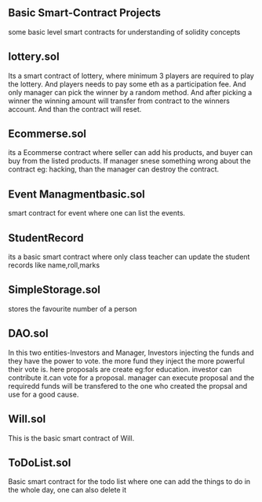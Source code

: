  ## Basic Smart-Contract Projects 
some basic level smart contracts for understanding of solidity concepts

## lottery.sol
Its a smart contract of lottery, where minimum 3 players are required to play the lottery. And players needs to pay some eth as a participation fee. And only manager can pick the winner by a random method. And  after picking a winner the winning amount will transfer from contract  to the winners account. And than the contract will reset.

## Ecommerse.sol
its a Ecommerse contract where seller can add his products, and buyer can buy from the listed products. If manager snese something wrong about the contract eg: hacking, than the manager can destroy the contract.

## Event Managmentbasic.sol
smart contract for event where one can list the events.

## StudentRecord
its a basic smart contract where only class teacher can update the student records like name,roll,marks 

## SimpleStorage.sol
stores the favourite number of a person

## DAO.sol
In this two entities-Investors and Manager, Investors injecting the funds and they have the power to vote. the more fund they inject the more powerful their vote is.
here proposals are create eg:for education. investor can contribute it.can vote for a proposal. manager can execute proposal and the requiredd funds will be transfered to the one who created the propsal and use for a good cause. 

## Will.sol
This is the basic smart contract of Will.

## ToDoList.sol
Basic smart contract for the todo list where one can add the things to do in the whole day, one can also delete it
